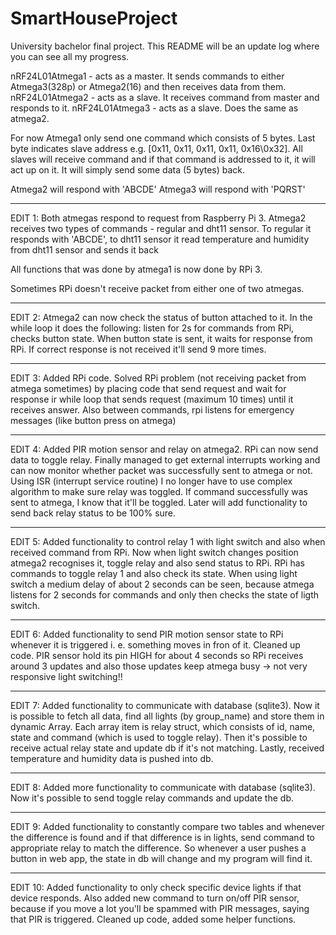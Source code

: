# SmartHouseProject
University bachelor final project. This README will be an update log where you can see all my progress.

nRF24L01Atmega1 - acts as a master. It  sends commands to either Atmega3(328p) or Atmega2(16) and then receives data from them.
nRF24L01Atmega2 - acts as a slave. It receives command from master and responds to it.
nRF24L01Atmega3 - acts as a slave. Does the same as atmega2.

For now Atmega1 only send one command which consists of 5 bytes. Last byte indicates slave address e.g. [0x11, 0x11, 0x11, 0x11, 0x16\0x32].
All slaves will receive command and if that command is addressed to it, it will act up on it. It will simply send some data (5 bytes) back.

Atmega2 will respond with 'ABCDE'
Atmega3 will respond with 'PQRST'

------------------------------------------------------------------------------------------------------------------------------------------------
EDIT 1:
Both atmegas respond to request from Raspberry Pi 3.
Atmega2 receives two types of commands - regular and dht11 sensor. To regular it responds with 'ABCDE', to dht11 sensor it read temperature and
humidity from dht11 sensor and sends it back

All functions that was done by atmega1 is now done by RPi 3.

Sometimes RPi doesn't receive packet from either one of two atmegas.

------------------------------------------------------------------------------------------------------------------------------------------------
EDIT 2:
Atmega2 can now check the status of button attached to it. In the while loop it does the following: listen for 2s for commands from RPi, checks button state.
When button state is sent, it waits for response from RPi. If correct response is not received it'll send 9 more times.

------------------------------------------------------------------------------------------------------------------------------------------------
EDIT 3:
Added RPi code. Solved RPi problem (not receiving packet from atmega sometimes) by placing code that send request and wait for response ir while 
loop that sends request (maximum 10 times) until it receives answer.
Also between commands, rpi listens for emergency messages (like button press on atmega) 

------------------------------------------------------------------------------------------------------------------------------------------------
EDIT 4:
Added PIR motion sensor and relay on atmega2. RPi can now send data to toggle relay. Finally managed to get external interrupts working and can now monitor
whether packet was successfully sent to atmega or not. Using ISR (interrupt service routine) I no longer have to use complex algorithm to make sure relay was toggled.
If command successfully was sent to atmega, I know that it'll be toggled. Later will add functionality to send back relay status to be 100% sure.

------------------------------------------------------------------------------------------------------------------------------------------------
EDIT 5:
Added functionality to control relay 1 with light switch and also when received command from RPi. Now when light switch changes position atmega2
recognises it, toggle relay and also send status to RPi. RPi has commands to toggle relay 1 and also check its state. When using light switch a medium delay
of about 2 seconds can be seen, because atmega listens for 2 seconds for commands and only then checks the state of ligth switch.

------------------------------------------------------------------------------------------------------------------------------------------------
EDIT 6:
Added functionality to send PIR motion sensor state to RPi whenever it is triggered i. e. something moves in fron of it. 
Cleaned up code.
PIR sensor hold its pin HIGH for about 4 seconds so RPi receives around 3 updates and also those updates keep atmega busy -> not very responsive light switching!! 

-----------------------------------------------------------------------------------------------------------------------------------------------
EDIT 7:
Added functionality to communicate with database (sqlite3). Now it is possible to fetch all data, find all lights (by group_name) and store them in dynamic Array.
Each array item is relay struct, which consists of id, name, state and command (which is used to toggle relay). Then it's possible to receive actual relay state and
update db if it's not matching. Lastly, received temperature and humidity data is pushed into db.

-----------------------------------------------------------------------------------------------------------------------------------------------
EDIT 8:
Added more functionality to communicate with database (sqlite3). Now it's possible to send toggle relay commands and update the db.

-----------------------------------------------------------------------------------------------------------------------------------------------
EDIT 9:
Added functionality to constantly compare two tables and whenever the difference is found and if that difference is in lights, send command to
appropriate relay to match the difference. So whenever a user pushes a button in web app, the state in db will change and my program will find it.

-----------------------------------------------------------------------------------------------------------------------------------------------
EDIT 10: Added functionality to only check specific device lights if that device responds. Also added new command to turn on/off PIR sensor, because if you move a lot
you'll be spammed with PIR messages, saying that PIR is triggered. Cleaned up code, added some helper functions.